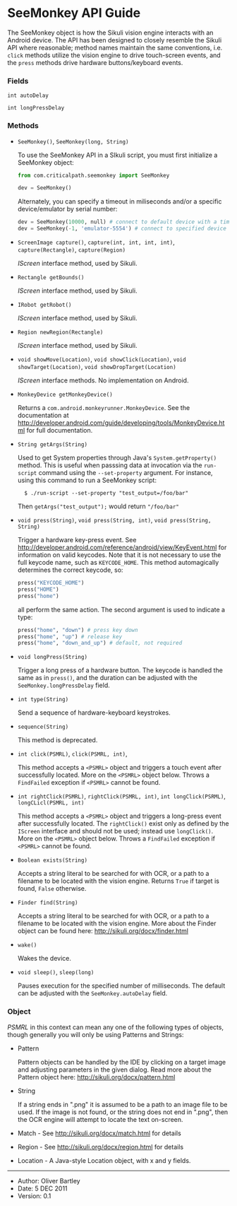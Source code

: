 # SeeMonkey API Guide #

The SeeMonkey object is how the Sikuli vision engine interacts with an Android device.
The API has been designed to closely resemble the Sikuli API where reasonable; method names maintain the same conventions,
i.e. `click` methods utilize the vision engine to drive touch-screen events, and the `press` methods drive hardware buttons/keyboard events.

### Fields ###

`int autoDelay`

`int longPressDelay`

### Methods ###

* `SeeMonkey()`,
`SeeMonkey(long, String)`

    To use the SeeMonkey API in a SIkuli script, you must first initialize a SeeMonkey object:
    
    ``` python
    from com.criticalpath.seemonkey import SeeMonkey
    
    dev = SeeMonkey()
    ```
    
    Alternately, you can specify a timeout in miliseconds and/or a specific device/emulator by serial number:
    
    ``` python
    dev = SeeMonkey(10000, null) # connect to default device with a timeout of 10 seconds
    dev = SeeMonkey(-1, 'emulator-5554') # connect to specified device with default timeout
    ```


* `ScreenImage capture()`,
`capture(int, int, int, int)`,
`capture(Rectangle)`,
`capture(Region)`

    _IScreen_ interface method, used by Sikuli.


* `Rectangle getBounds()`

    _IScreen_ interface method, used by Sikuli.
   
    
* `IRobot getRobot()`

    _IScreen_ interface method, used by Sikuli.


* `Region newRegion(Rectangle)`

    _IScreen_ interface method, used by Sikuli.


* `void showMove(Location)`,
`void showClick(Location)`,
`void showTarget(Location)`,
`void showDropTarget(Location)`

    _IScreen_ interface methods. No implementation on Android.


* `MonkeyDevice getMonkeyDevice()`

    Returns a `com.android.monkeyrunner.MonkeyDevice`.
    See the documentation at http://developer.android.com/guide/developing/tools/MonkeyDevice.html for full documentation.

    
* `String getArgs(String)`

    Used to get System properties through Java's `System.getProperty()` method.
    This is useful when passsing data at invocation via the `run-script` command using the `--set-property` argument.
    For instance, using this command to run a SeeMonkey script:
        
        $ ./run-script --set-property "test_output=/foo/bar"
        
    Then `getArgs("test_output");` would return `"/foo/bar"`
 
    
* `void press(String)`,
`void press(String, int)`,
`void press(String, String)`

    Trigger a hardware key-press event.
    See http://developer.android.com/reference/android/view/KeyEvent.html for information on valid keycodes.
    Note that it is not necessary to use the full keycode name, such as `KEYCODE_HOME`.
    This method automagically determines the correct keycode, so:
    
    ``` python
    press("KEYCODE_HOME")
    press("HOME")
    press("home")
    ```
    
    all perform the same action.
    The second argument is used to indicate a type:
    
    ``` python
    press("home", "down") # press key down
    press("home", "up") # release key
    press("home", "down_and_up") # default, not required
    ```


* `void longPress(String)`

    Trigger a long press of a hardware button.
    The keycode is handled the same as in `press()`, and the duration can be adjusted with the `SeeMonkey.longPressDelay` field.    


* `int type(String)`
    
    Send a sequence of hardware-keyboard keystrokes.
        
        
* `sequence(String)`

    This method is deprecated.
    
    
* `int click(PSMRL)`,
`click(PSMRL, int)`,

    This method accepts a `<PSMRL>` object and triggers a touch event after successfully located.
    More on the `<PSMRL>` object below.
    Throws a `FindFailed` exception if `<PSMRL>` cannot be found.


* `int rightClick(PSMRL)`,
`rightClick(PSMRL, int)`,
`int longClick(PSRML)`,
`longCLicl(PSMRL, int)`

    This method accepts a `<PSMRL>` object and triggers a long-press event after successfully located.
    The `rightClick()` exist only as defined by the `IScreen` interface and should not be used;
    instead use `longClick()`.
    More on the `<PSMRL>` object below.
    Throws a `FindFailed` exception if `<PSMRL>` cannot be found.


* `Boolean exists(String)`
    
    Accepts a string literal to be searched for with OCR, or a path to a filename to be located with the vision engine.
    Returns `True` if target is found, `False` otherwise.

* `Finder find(String)`

    Accepts a string literal to be searched for with OCR, or a path to a filename to be located with the vision engine.
    More about the Finder object can be found here: http://sikuli.org/docx/finder.html


* `wake()`

    Wakes the device.
 
    
* `void sleep()`, `sleep(long)`

    Pauses execution for the specified number of milliseconds.
    The default can be adjusted with the `SeeMonkey.autoDelay` field.
 
    
### <PSMRL> Object ###

_PSMRL_ in this context can mean any one of the following types of objects, though generally you will only be using Patterns and Strings:

* Pattern

    Pattern objects can be handled by the IDE by clicking on a target image and adjusting parameters in the given dialog.
    Read more about the Pattern object here: http://sikuli.org/docx/pattern.html

* String

    If a string ends in ".png" it is assumed to be a path to an image file to be used.
    If the image is not found, or the string does not end in ".png", then the OCR engine will attempt to locate the text on-screen.
    
* Match - See http://sikuli.org/docx/match.html for details
* Region - See http://sikuli.org/docx/region.html for details
* Location - A Java-style Location object, with x and y fields.

-----
* Author: Oliver Bartley
* Date: 5 DEC 2011
* Version: 0.1